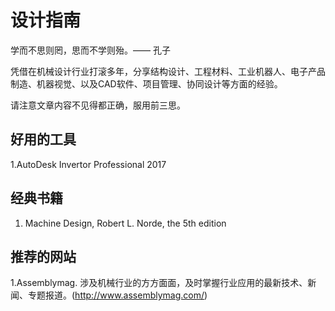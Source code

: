 # 设计指南

学而不思则罔，思而不学则殆。—— 孔子

凭借在机械设计行业打滚多年，分享结构设计、工程材料、工业机器人、电子产品制造、机器视觉、以及CAD软件、项目管理、协同设计等方面的经验。

请注意文章内容不见得都正确，服用前三思。

## 好用的工具
1.AutoDesk Invertor Professional 2017


## 经典书籍
1. Machine Design, Robert L. Norde, the 5th edition



## 推荐的网站

1.Assemblymag. 涉及机械行业的方方面面，及时掌握行业应用的最新技术、新闻、专题报道。(http://www.assemblymag.com/)
 



